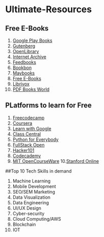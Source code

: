 # Ultimate-Resources

## Free E-Books

1. [Google Play Books](https://play.google.com/store/books/collection/topselling_free?clp=ChcKFQoPdG9wc2VsbGluZ19mcmVlEAcYAQ%3D%3D:S:ANO1ljKuey8&gsr=ChkKFwoVCg90b3BzZWxsaW5nX2ZyZWUQBxgB:S:ANO1ljIbX7M)
2. [Gutenberg](http://www.gutenberg.org/)
3. [OpenLibrary](https://openlibrary.org/)
4. [Internet Archive](https://archive.org/)
5. [Feedbooks](http://www.feedbooks.com/publicdomain)
6. [Bookbon](https://bookboon.com/)
7. [Maybooks](https://manybooks.net/)
8. [Free E-Books](https://www.free-ebooks.net/)
9. [Librivox](https://librivox.org/)
10. [PDF Books World](https://www.pdfbooksworld.com/)

## PLatforms to learn for Free

1. [Freecodecamp](https://www.freecodecamp.org/learn/)
2. [Coursera](https://www.coursera.org/)
3. [Learn with Google](https://learndigital.withgoogle.com/digitalunlocked)
4. [Class Central](https://www.classcentral.com/#)
5. [Python for Everybody](https://www.py4e.com/lessons)
6. [FullStack Open](https://fullstackopen.com/en/)
7. [Hacker101](https://www.hacker101.com/)
8. [Codecademy](https://www.codecademy.com/)
9. [MIT OpenCourseWare](https://ocw.mit.edu/index.htm)
10.[Stanford Online](https://online.stanford.edu/)



##Top 10 Tech Skills in demand
1. Machine Learning
2. Mobile Development
3. SEO/SEM Marketing
4. Data Visualization
5. Data Engineering
6. UI/UX Design
7. Cyber-security
8. Cloud Computing/AWS
9. Blockchain
10. IOT

